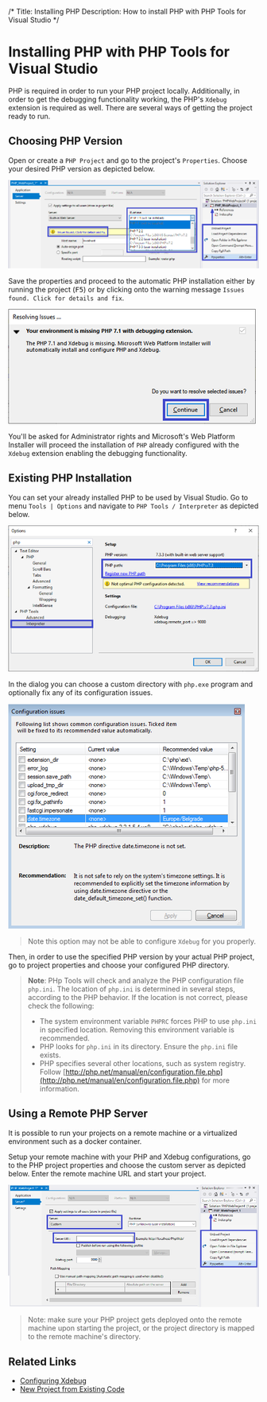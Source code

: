 /*
Title: Installing PHP
Description: How to install PHP with PHP Tools for Visual Studio
*/

# Installing PHP with PHP Tools for Visual Studio

PHP is required in order to run your PHP project locally. Additionally, in order to get the debugging functionality working, the PHP's `Xdebug` extension is required as well. There are several ways of getting the project ready to run.

## Choosing PHP Version

Open or create a `PHP Project` and go to the project's `Properties`. Choose your desired PHP version as depicted below.

![Installing PHP Automatically](imgs/phpproject-properties-server.png)

Save the properties and proceed to the automatic PHP installation either by running the project (<kbd>F5</kbd>) or by clicking onto the warning message `Issues found. Click for details and fix`.

![Installing PHP Automatically](imgs/resolving-issues.png)

You'll be asked for Administrator rights and Microsoft's Web Platform Installer will proceed the installation of `PHP` already configured with the `Xdebug` extension enabling the debugging functionality.

## Existing PHP Installation

You can set your already installed PHP to be used by Visual Studio. Go to menu `Tools | Options` and navigate to `PHP Tools / Interpreter` as depicted below.

![PHP Interpreter option](imgs/install-php-interpreter.png)

In the dialog you can choose a custom directory with `php.exe` program and optionally fix any of its configuration issues.

![Issues dialog](imgs/install-php-options-issues.png)

> Note this option may not be able to configure `Xdebug` for you properly.

Then, in order to use the specified PHP version by your actual PHP project, go to project properties and choose your configured PHP directory.

> **Note**: PHp Tools will check and analyze the PHP configuration file `php.ini`. The location of `php.ini` is determined in several steps, according to the PHP behavior. If the location is not correct, please check the following:
>
> - The system environment variable `PHPRC` forces PHP to use `php.ini` in specified location. Removing this environment variable is recommended.
> - PHP looks for `php.ini` in its directory. Ensure the `php.ini` file exists.
> - PHP specifies several other locations, such as system registry. Follow [http://php.net/manual/en/configuration.file.php](http://php.net/manual/en/configuration.file.php) for more information.

## Using a Remote PHP Server

It is possible to run your projects on a remote machine or a virtualized environment such as a docker container.

Setup your remote machine with your PHP and Xdebug configurations, go to the PHP project properties and choose the custom server as depicted below. Enter the remote machine URL and start your project.

![Issues dialog](imgs/phpproject-properties-custom.png)

> Note: make sure your PHP project gets deployed onto the remote machine upon starting the project, or the project directory is mapped to the remote machine's directory.

## Related Links

- [Configuring Xdebug](/debugging/configuring-xdebug)
- [New Project from Existing Code](/project/from-existing-code)
